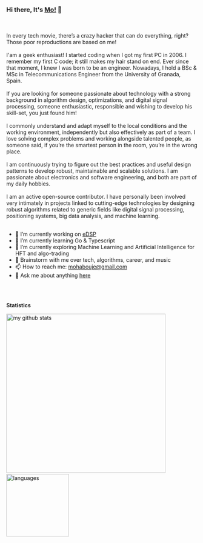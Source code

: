 ### Hi there, It's [Mo!](https://mohabouje.github.io) 👋
<br />
<br />
In every tech movie, there’s a crazy hacker that can do everything, right? Those poor reproductions are based on me!
<br />
<br />
I'am a geek enthusiast! I started coding when I got my first PC in 2006. I remember my first C code; it still makes my hair stand on end. Ever since that moment, I knew I was born to be an engineer. Nowadays, I hold a BSc & MSc in Telecommunications Engineer from the University of Granada, Spain.
<br />
<br />
If you are looking for someone passionate about technology with a strong background in algorithm design, optimizations, and digital signal processing, someone enthusiastic, responsible and wishing to develop his skill-set, you just found him!
<br />
<br />
I commonly understand and adapt myself to the local conditions and the working environment, independently but also effectively as part of a team. I love solving complex problems and working alongside talented people, as someone said, if you’re the smartest person in the room, you’re in the wrong place.
<br />
<br />
I am continuously trying to figure out the best practices and useful design patterns to develop robust, maintainable and scalable solutions. I am passionate about electronics and software engineering, and both are part of my daily hobbies.
<br />
<br />
I am an active open-source contributor. I have personally been involved very intimately in projects linked to cutting-edge technologies by designing robust algorithms related to generic fields like digital signal processing, positioning systems, big data analysis, and machine learning.

<br />
<br />

- 🔭 I’m currently working on [eDSP](https://github.com/mohabouje/edsp)
- 🌱 I’m currently learning Go & Typescript
- 🌱 I’m currently exploring Machine Learning and Artificial Intelligence for HFT and algo-trading
- 💬 Brainstorm with me over tech, algorithms, career, and music
- 📫 How to reach me: mohabouje@gmail.com
- 💬 Ask me about anything [here](https://github.com/mohabouje/mohabouje/issues)

<br />
<br />

<strong>Statistics</strong>
<br>

<!-- My GitHub stats with buefy theme ❤️ -->
<p align="left">
<img src="https://github-readme-stats.vercel.app/api?username=mohabouje&show_icons=true&theme=buefy" alt="my github stats" width="420"/>&nbsp;<img src="https://github-readme-stats.vercel.app/api/top-langs/?username=mohabouje&layout=compact&theme=buefy" alt="languages" height="165">
</p>